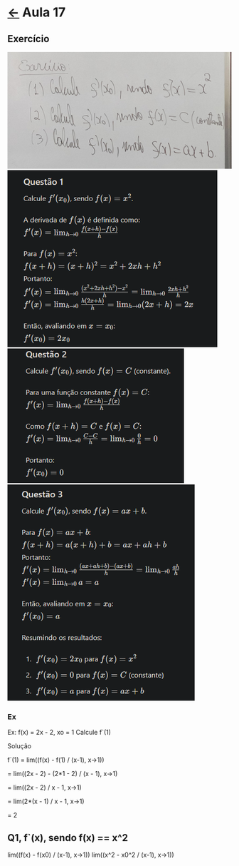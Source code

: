 # [&larr;](../index.md) Aula 17

## Exercício

![Exercício](../Images/86.jpeg)
![Q1](../Images/87.png)
![Q2](../Images/88.png)
![Q3](../Images/89.png)

### Ex

Ex: f(x) = 2x - 2, xo = 1
Calcule f`(1)

Solução

f`(1) = lim((f(x) - f(1) / (x-1), x->1))

= lim((2x - 2) - (2*1 - 2) / (x - 1), x->1)

= lim((2x - 2) / x - 1, x->1)

= lim(2*(x - 1) / x - 1, x->1)

= 2

## Q1, f`(x), sendo f(x) == x^2

lim((f(x) - f(x0) / (x-1), x->1))
lim((x^2 - x0^2 / (x-1), x->1))
